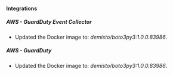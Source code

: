 #### Integrations
##### AWS - GuardDuty Event Collector
- Updated the Docker image to: *demisto/boto3py3:1.0.0.83986*.
##### AWS - GuardDuty
- Updated the Docker image to: *demisto/boto3py3:1.0.0.83986*.
